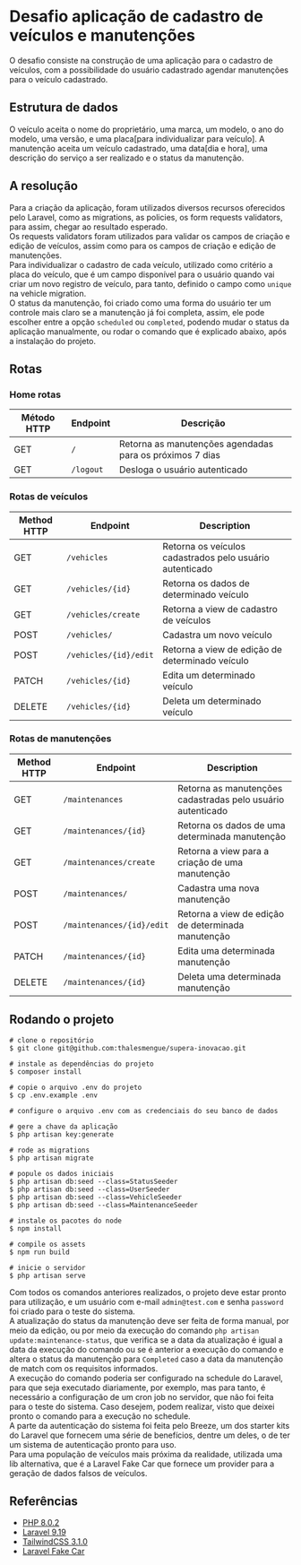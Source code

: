 # Desafio aplicação de cadastro de veículos e manutenções
O desafio consiste na construção de uma aplicação para o cadastro de veículos, com a possibilidade do usuário cadastrado agendar 
manutenções para o veículo cadastrado.

## Estrutura de dados

O veículo aceita o nome do proprietário, uma marca, um modelo, o ano do modelo, uma versão, e uma placa[para individualizar para veículo]. A manutenção aceita um veículo cadastrado, uma data[dia e hora], uma descrição
do serviço a ser realizado e o status da manutenção.

## A resolução
Para a criação da aplicação, foram utilizados diversos recursos oferecidos pelo Laravel, como as migrations, as policies,
os form requests validators, para assim, chegar ao resultado esperado.
<br>
Os requests validators foram utilizados para validar os campos de criação e edição de veículos, assim como para
os campos de criação e edição de manutenções.
<br>
Para individualizar o cadastro de cada veículo, utilizado como critério a placa do veículo, que é um campo disponível para o usuário
quando vai criar um novo registro de veículo, para tanto, definido o campo como `unique` na vehicle migration.
<br>
O status da manutenção, foi criado como uma forma do usuário ter um controle mais claro se a manutenção já foi completa, assim, 
ele pode escolher entre a opção `scheduled` ou `completed`, podendo mudar o status da aplicação manualmente, ou rodar o comando que
é explicado abaixo, após a instalação do projeto.

## Rotas

### Home rotas

| Método HTTP | Endpoint  | Descrição                                                |
|-------------|-----------|----------------------------------------------------------|
| GET         | `/`       | Retorna as manutenções agendadas para os próximos 7 dias |
| GET         | `/logout` | Desloga o usuário autenticado                            |

### Rotas de veículos

| Method HTTP | Endpoint              | Description                                              |
|-------------|-----------------------|----------------------------------------------------------|
| GET         | `/vehicles`           | Retorna os veículos cadastrados pelo usuário autenticado |
| GET         | `/vehicles/{id}`      | Retorna os dados de determinado veículo                  |
| GET         | `/vehicles/create`    | Retorna a view de cadastro de veículos                   |
| POST        | `/vehicles/`          | Cadastra um novo veículo                                 |
| POST        | `/vehicles/{id}/edit` | Retorna a view de edição de determinado veículo          |
| PATCH       | `/vehicles/{id}`      | Edita um determinado veículo                             |
| DELETE      | `/vehicles/{id}`      | Deleta um determinado veículo                            |

### Rotas de manutenções

| Method HTTP | Endpoint                  | Description                                                 |
|-------------|---------------------------|-------------------------------------------------------------|
| GET         | `/maintenances`           | Retorna as manutenções cadastradas pelo usuário autenticado |
| GET         | `/maintenances/{id}`      | Retorna os dados de uma determinada manutenção              |
| GET         | `/maintenances/create`    | Retorna a view para a criação de uma manutenção             |
| POST        | `/maintenances/`          | Cadastra uma nova manutenção                                |
| POST        | `/maintenances/{id}/edit` | Retorna a view de edição de determinada manutenção          |
| PATCH       | `/maintenances/{id}`      | Edita uma determinada manutenção                            |
| DELETE      | `/maintenances/{id}`      | Deleta uma determinada manutenção                           |



## Rodando o projeto
```
# clone o repositório
$ git clone git@github.com:thalesmengue/supera-inovacao.git

# instale as dependências do projeto
$ composer install

# copie o arquivo .env do projeto
$ cp .env.example .env

# configure o arquivo .env com as credenciais do seu banco de dados

# gere a chave da aplicação
$ php artisan key:generate

# rode as migrations
$ php artisan migrate

# popule os dados iniciais
$ php artisan db:seed --class=StatusSeeder
$ php artisan db:seed --class=UserSeeder
$ php artisan db:seed --class=VehicleSeeder
$ php artisan db:seed --class=MaintenanceSeeder

# instale os pacotes do node
$ npm install

# compile os assets
$ npm run build

# inicie o servidor
$ php artisan serve
```

Com todos os comandos anteriores realizados, o projeto deve estar pronto para utilização, e um
usuário com e-mail `admin@test.com` e senha `password` foi criado para o teste do sistema.
<br>
A atualização do status da manutenção deve ser feita de forma manual, por meio da edição, ou por meio da execução do
comando `php artisan update:maintenance-status`, que verifica se a data da atualização é igual a data da execução do comando
ou se é anterior a execução do comando e altera o status da manutenção para `Completed` caso a data da manutenção de match com os requisitos informados.
<br>
A execução do comando poderia ser configurado na schedule do Laravel, para que seja executado diariamente, por exemplo, mas
para tanto, é necessário a configuração de um cron job no servidor, que não foi feita para o teste do sistema. Caso desejem, podem realizar,
visto que deixei pronto o comando para a execução no schedule.
<br> 
A parte da autenticação do sistema foi feita pelo Breeze, um dos starter kits do Laravel que fornecem uma série de benefícios,
dentre um deles, o de ter um sistema de autenticação pronto para uso.
<br>
Para uma população de veículos mais próxima da realidade, utilizada uma lib alternativa, que é a Laravel
Fake Car que fornece um provider para a geração de dados falsos de veículos.

## Referências

- [PHP 8.0.2](https://www.php.net/docs.php)
- [Laravel 9.19](https://laravel.com/docs/9.x/installation)
- [TailwindCSS 3.1.0](https://tailwindcss.com/docs/installation)
- [Laravel Fake Car](https://github.com/pelmered/fake-car)
